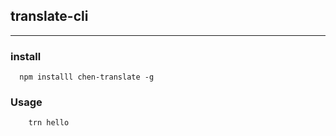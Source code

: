## translate-cli
---

### install

```
  npm installl chen-translate -g
```

### Usage
```
	trn hello
```

